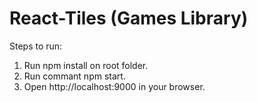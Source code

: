 # React-Tiles (Games Library)
Steps to run:
  1) Run npm install on root folder.
  2) Run commant npm start.
  3) Open http://localhost:9000 in your browser. 
